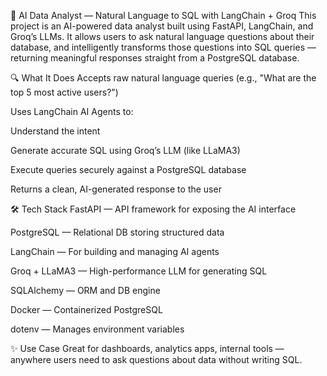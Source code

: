 🧠 AI Data Analyst — Natural Language to SQL with LangChain + Groq
This project is an AI-powered data analyst built using FastAPI, LangChain, and Groq’s LLMs. It allows users to ask natural language questions about their database, and intelligently transforms those questions into SQL queries — returning meaningful responses straight from a PostgreSQL database.

🔍 What It Does
Accepts raw natural language queries (e.g., "What are the top 5 most active users?")

Uses LangChain AI Agents to:

Understand the intent

Generate accurate SQL using Groq’s LLM (like LLaMA3)

Execute queries securely against a PostgreSQL database

Returns a clean, AI-generated response to the user

🛠️ Tech Stack
FastAPI — API framework for exposing the AI interface

PostgreSQL — Relational DB storing structured data

LangChain — For building and managing AI agents

Groq + LLaMA3 — High-performance LLM for generating SQL

SQLAlchemy — ORM and DB engine

Docker — Containerized PostgreSQL

dotenv — Manages environment variables

✨ Use Case
Great for dashboards, analytics apps, internal tools — anywhere users need to ask questions about data without writing SQL.

